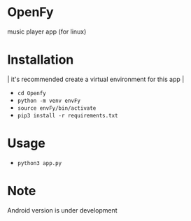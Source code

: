 # OpenFy
music player app (for linux)
# Installation
| it's recommended create a virtual environment for this app |
- ``` cd Openfy ```
- ``` python -m venv envFy ```
- ``` source envFy/bin/activate ```
- ``` pip3 install -r requirements.txt ```
# Usage
- ``` python3 app.py ```
# Note
Android version is under development

